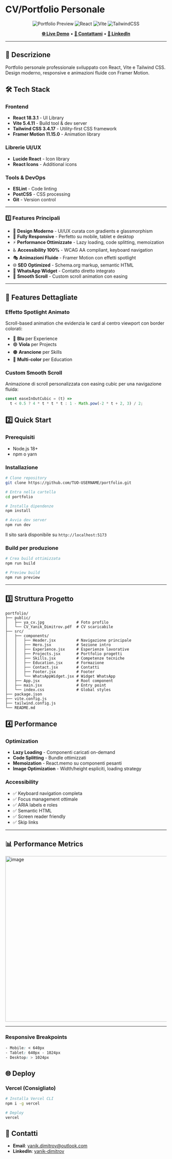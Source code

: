 # CV/Portfolio Personale

<div align="center">
  
![Portfolio Preview](https://img.shields.io/badge/Status-Live-brightgreen)
![React](https://img.shields.io/badge/React-18.3.1-61DAFB?logo=react)
![Vite](https://img.shields.io/badge/Vite-5.4.11-646CFF?logo=vite)
![TailwindCSS](https://img.shields.io/badge/Tailwind-3.4.17-38B2AC?logo=tailwind-css)

**[🌐 Live Demo](https://yanikdimitrov.vercel.app/)** • **[📧 Contattami](mailto:yanik.dimitrov@outlook.com)** • **[💼 LinkedIn](https://linkedin.com/in/yanik-dimitrov/)**

</div>

---

## 📖 Descrizione

Portfolio personale professionale sviluppato con React, Vite e Tailwind CSS. 
Design moderno, responsive e animazioni fluide con Framer Motion.

## 🛠️ Tech Stack

### Frontend
- **React 18.3.1** - UI Library
- **Vite 5.4.11** - Build tool & dev server
- **Tailwind CSS 3.4.17** - Utility-first CSS framework
- **Framer Motion 11.15.0** - Animation library

### Librerie UI/UX
- **Lucide React** - Icon library
- **React Icons** - Additional icons

### Tools & DevOps
- **ESLint** - Code linting
- **PostCSS** - CSS processing
- **Git** - Version control

---

### 1️⃣ Features Principali

- 🎨 **Design Moderno** - UI/UX curata con gradients e glassmorphism
- 📱 **Fully Responsive** - Perfetto su mobile, tablet e desktop
- ⚡ **Performance Ottimizzate** - Lazy loading, code splitting, memoization
- ♿ **Accessibility 100%** - WCAG AA compliant, keyboard navigation
- 🎭 **Animazioni Fluide** - Framer Motion con effetti spotlight
- 🌐 **SEO Optimized** - Schema.org markup, semantic HTML
- 💬 **WhatsApp Widget** - Contatto diretto integrato
- 🎯 **Smooth Scroll** - Custom scroll animation con easing

---

## 🎨 Features Dettagliate

### Effetto Spotlight Animato
Scroll-based animation che evidenzia le card al centro viewport con border colorati:
- 🔵 **Blu** per Experience
- 🟣 **Viola** per Projects  
- 🟠 **Arancione** per Skills
- 🎨 **Multi-color** per Education

### Custom Smooth Scroll
Animazione di scroll personalizzata con easing cubic per una navigazione fluida:
```javascript
const easeInOutCubic = (t) => 
  t < 0.5 ? 4 * t * t * t : 1 - Math.pow(-2 * t + 2, 3) / 2;
```
## 2️⃣ Quick Start

### Prerequisiti

- Node.js 18+ 
- npm o yarn

### Installazione
```bash
# Clone repository
git clone https://github.com/TUO-USERNAME/portfolio.git

# Entra nella cartella
cd portfolio

# Installa dipendenze
npm install

# Avvia dev server
npm run dev
```

Il sito sarà disponibile su `http://localhost:5173`

### Build per produzione
```bash
# Crea build ottimizzata
npm run build

# Preview build
npm run preview
```

---

## 3️⃣ Struttura Progetto
```
portfolio/
├── public/
│   ├── ya_cv.jpg              # Foto profilo
│   └── CV_Yanik_Dimitrov.pdf  # CV scaricabile
├── src/
│   ├── components/
│   │   ├── Header.jsx         # Navigazione principale
│   │   ├── Hero.jsx           # Sezione intro
│   │   ├── Experience.jsx     # Esperienze lavorative
│   │   ├── Projects.jsx       # Portfolio progetti
│   │   ├── Skills.jsx         # Competenze tecniche
│   │   ├── Education.jsx      # Formazione
│   │   ├── Contact.jsx        # Contatti
│   │   ├── Footer.jsx         # Footer
│   │   └── WhatsAppWidget.jsx # Widget WhatsApp
│   ├── App.jsx                # Root component
│   ├── main.jsx               # Entry point
│   └── index.css              # Global styles
├── package.json
├── vite.config.js
├── tailwind.config.js
└── README.md
```
## 4️⃣ Performance

### Optimization
- **Lazy Loading** - Componenti caricati on-demand
- **Code Splitting** - Bundle ottimizzati
- **Memoization** - React.memo su componenti pesanti
- **Image Optimization** - Width/height espliciti, loading strategy

### Accessibility
- ✅ Keyboard navigation completa
- ✅ Focus management ottimale
- ✅ ARIA labels e roles
- ✅ Semantic HTML
- ✅ Screen reader friendly
- ✅ Skip links

---

## 📊 Performance Metrics

<img width="905" height="516" alt="image" src="https://github.com/user-attachments/assets/9856e438-c1e6-4c58-b4d8-a700029e457f" />

---

### Responsive Breakpoints
```css
- Mobile: < 640px
- Tablet: 640px - 1024px
- Desktop: > 1024px
```

## 🌐 Deploy

### Vercel (Consigliato)
```bash
# Installa Vercel CLI
npm i -g vercel

# Deploy
vercel
```

## 🤝 Contatti

- **Email**: [yanik.dimitrov@outlook.com](mailto:yanik.dimitrov@outlook.com)
- **LinkedIn**: [yanik-dimitrov](https://linkedin.com/in/yanik-dimitrov/)
